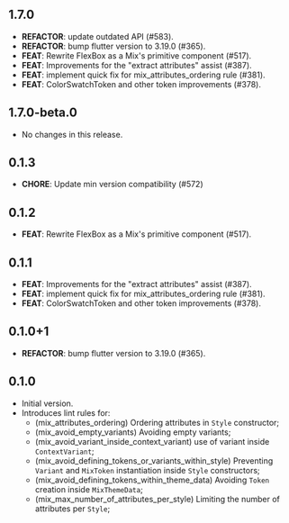 ## 1.7.0

 - **REFACTOR**: update outdated API (#583).
 - **REFACTOR**: bump flutter version to 3.19.0 (#365).
 - **FEAT**: Rewrite FlexBox as a Mix's primitive component (#517).
 - **FEAT**: Improvements for the "extract attributes" assist  (#387).
 - **FEAT**: implement quick fix for mix_attributes_ordering rule (#381).
 - **FEAT**: ColorSwatchToken and other token improvements (#378).

## 1.7.0-beta.0

 - No changes in this release.

## 0.1.3

 - **CHORE**: Update min version compatibility (#572)

## 0.1.2

 - **FEAT**: Rewrite FlexBox as a Mix's primitive component (#517).

## 0.1.1

 - **FEAT**: Improvements for the "extract attributes" assist (#387).
 - **FEAT**: implement quick fix for mix_attributes_ordering rule (#381).
 - **FEAT**: ColorSwatchToken and other token improvements (#378).

## 0.1.0+1

 - **REFACTOR**: bump flutter version to 3.19.0 (#365).

## 0.1.0

- Initial version.
- Introduces lint rules for:
  - (mix_attributes_ordering) Ordering attributes in `Style` constructor;
  - (mix_avoid_empty_variants) Avoiding empty variants;
  - (mix_avoid_variant_inside_context_variant) use of variant inside `ContextVariant`;
  - (mix_avoid_defining_tokens_or_variants_within_style) Preventing `Variant` and `MixToken` instantiation inside `Style` constructors;
  - (mix_avoid_defining_tokens_within_theme_data) Avoiding `Token` creation inside `MixThemeData`;
  - (mix_max_number_of_attributes_per_style) Limiting the number of attributes per `Style`;